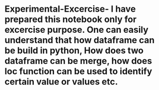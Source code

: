 # Experimental-Excercise- I have prepared this notebook only for excercise purpose. One can easily understand that how dataframe can be build in python, How does two dataframe can be merge, how does loc function can be used to identify certain value or values etc.
